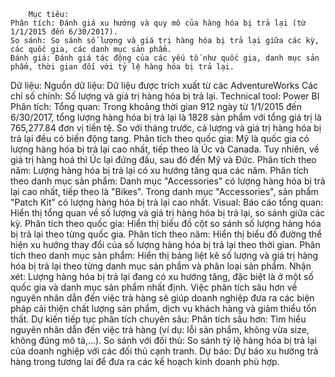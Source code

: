 		Mục tiêu:
	Phân tích: Đánh giá xu hướng và quy mô của hàng hóa bị trả lại (từ 1/1/2015 đến 6/30/2017).
	So sánh: So sánh số lượng và giá trị hàng hóa bị trả lại giữa các kỳ, các quốc gia, các danh mục sản phẩm.
	Đánh giá: Đánh giá tác động của các yếu tố như quốc gia, danh mục sản phẩm, thời gian đối với tỷ lệ hàng hóa bị trả lại.
Dữ liệu:
	Nguồn dữ liệu: Dữ liệu được trích xuất từ các AdventureWorks 
	Các chỉ số chính: Số lượng và giá trị hàng hóa bị trả lại.
	Technical tool: Power BI
Phân tích:
	Tổng quan:
	Trong khoảng thời gian 912 ngày từ 1/1/2015 đến 6/30/2017, tổng lượng hàng hóa bị trả lại là 1828 sản phẩm với tổng giá trị là 765,277.84 đơn vị tiền tệ.
	So với tháng trước, cả lượng và giá trị hàng hóa bị trả lại đều có biến động tang.
	Phân tích theo quốc gia:
	Mỹ là quốc gia có lượng hàng hóa bị trả lại cao nhất, tiếp theo là Úc và Canada. Tuy nhiên, về giá trị hàng hoá thì Úc lại đứng đầu, sau đó đến Mỹ và Đức. 
	Phân tích theo năm:
	Lượng hàng hóa bị trả lại có xu hướng tăng qua các năm.
	Phân tích theo danh mục sản phẩm:
	Danh mục "Accessories"  có lượng hàng hóa bị trả lại cao nhất, tiếp theo là "Bikes".
	Trong danh mục "Accessories", sản phẩm "Patch Kit"  có lượng hàng hóa bị trả lại cao nhất.
Visual:
	Báo cáo tổng quan: Hiển thị tổng quan về số lượng và giá trị hàng hóa bị trả lại, so sánh giữa các kỳ.
	Phân tích theo quốc gia: Hiển thị biểu đồ cột so sánh số lượng hàng hóa bị trả lại theo từng quốc gia.
	Phân tích theo năm: Hiển thị biểu đồ đường thể hiện xu hướng thay đổi của số lượng hàng hóa bị trả lại theo thời gian.
	Phân tích theo danh mục sản phẩm: Hiển thị bảng liệt kê số lượng và giá trị hàng hóa bị trả lại theo từng danh mục sản phẩm và phân loại sản phẩm.
Nhận xét:
	Lượng hàng hóa bị trả lại đang có xu hướng tăng, đặc biệt là ở một số quốc gia và danh mục sản phẩm nhất định.
	Việc phân tích sâu hơn về nguyên nhân dẫn đến việc trả hàng sẽ giúp doanh nghiệp đưa ra các biện pháp cải thiện chất lượng sản phẩm, dịch vụ khách hàng và giảm thiểu tổn thất.
Dự kiến tiếp tục phân tích chuyên sâu:
	Phân tích sâu hơn: Tìm hiểu nguyên nhân dẫn đến việc trả hàng (ví dụ: lỗi sản phẩm, không vừa size, không đúng mô tả,...).
	So sánh với đối thủ: So sánh tỷ lệ hàng hóa bị trả lại của doanh nghiệp với các đối thủ cạnh tranh.
	Dự báo: Dự báo xu hướng trả hàng trong tương lai để đưa ra các kế hoạch kinh doanh phù hợp.

